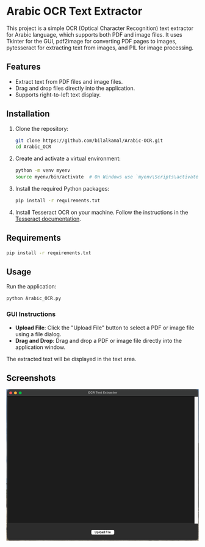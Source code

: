 
# Arabic OCR Text Extractor

This project is a simple OCR (Optical Character Recognition) text extractor for Arabic language, which supports both PDF and image files. It uses Tkinter for the GUI, pdf2image for converting PDF pages to images, pytesseract for extracting text from images, and PIL for image processing.

## Features

- Extract text from PDF files and image files.
- Drag and drop files directly into the application.
- Supports right-to-left text display.

## Installation

1. Clone the repository:
   ```sh
   git clone https://github.com/bilalkamal/Arabic-OCR.git
   cd Arabic_OCR
   ```

2. Create and activate a virtual environment:
   ```sh
   python -m venv myenv
   source myenv/bin/activate  # On Windows use `myenv\Scripts\activate`
   ```

3. Install the required Python packages:
   ```sh
   pip install -r requirements.txt
   ```

4. Install Tesseract OCR on your machine. Follow the instructions in the [Tesseract documentation](https://github.com/tesseract-ocr/tesseract).

## Requirements
```sh
pip install -r requirements.txt
```

## Usage

Run the application:
```sh
python Arabic_OCR.py
```

### GUI Instructions

- **Upload File**: Click the "Upload File" button to select a PDF or image file using a file dialog.
- **Drag and Drop**: Drag and drop a PDF or image file directly into the application window.

The extracted text will be displayed in the text area.

## Screenshots
![App GUI](app_gui.png)